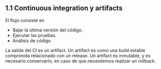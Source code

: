 ## 1.1 Continuous integration y artifacts

El flujo consiste en

-   Bajar la última versión del código.
-   Ejecutar las pruebas.
-   Análisis de código

La salida del CI es un artifact. Un artifact es como una build estable
comprimida relacionado con un release. Un artifact es inmutable, y es
necesario conservarlo, en caso de que necesitemos realizar un rollback.

